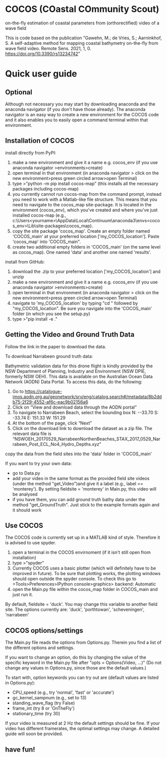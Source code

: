 # COCOS (COastal COmmunity Scout)
on-the-fly estimation of coastal parameters from (orthorectified) video of a wave field

This is code based on the publication "Gawehn, M.; de Vries, S.; Aarninkhof, S. A self-adaptive method for mapping coastal bathymetry on-the-fly from wave field video. Remote Sens. 2021, 1, 0. https://doi.org/10.3390/rs13234742"

Quick user guide
================

Optional
--------
Although not necessary you may start by downloading anaconda and the anaconda navigator (if you don't have those already). The anaconda navigator is an easy way to create a new environment for the COCOS code and it also enables you to easily open a command terminal within that environment.

Installation of COCOS
---------------------
install directly from PyPI:
1. make a new environment and give it a name e.g. cocos_env (if you use anaconda navigator >environments>create)
2. open terminal in that environment (in anaconda navigator > click on the new environment>press green circled arrow>open Terminal)
3. type >"python -m pip install cocos-map" (this installs all the necessary packages including cocos-map)
4. you currently cannot run cocos-map from the command prompt, instead you need to work with a Matlab-like file structure. This means that you need to navigate to the cocos_map site-package. It is located in the environment (cocos_env), which you've created and where you've just installed cocos-map (e.g., c:\Users\<yourname>\AppData\Local\Continuum\anaconda3\envs\<cocos_env>\Lib\site-packages\cocos_map).
5. copy the site package 'cocos_map'. Create an empty folder named 'COCOS_main' at your preferred location ['my_COCOS_location']. Paste 'cocos_map' into 'COCOS_main".
6. create two additional empty folders in 'COCOS_main' (on the same level as cocos_map). One named 'data' and another one named 'results'.

install from GitHub:
1. download the .zip to your preferred location ['my_COCOS_location'] and unzip
2. make a new environment and give it a name e.g. cocos_env (if you use anaconda navigator >environments>create)
3. open terminal in that environment (in anaconda navigator > click on the new environment>press green circled arrow>open Terminal)
4. navigate to 'my_COCOS_location' by typing "cd " followed by "my_COCOS_location". Be sure you navigate into the 'COCOS_main' folder (in which you see the setup.py)
5. type >"pip install -e ."

Getting the Video and Ground Truth Data
---------------------------------------
Follow the link in the paper to download the data.

To download Narrabeen ground truth data:

Bathymetric validation data for this drone flight is kindly provided by the NSW Department of Planning, Industry and Environment (NSW DPIE, formerly NSW OEH). This data is available on the Australian Ocean Data Network (AODN) Data Portal. To access this data, do the following:
1. Go to https://catalogue-imos.aodn.org.au/geonetwork/srv/eng/catalog.search#/metadata/8b2ddb75-2f29-4552-af6c-eac9b02156a6 
2. Click on “View and download data through the AODN portal”
3. To navigate to Narrabeen Beach, select the bounding box 
	N: --33.70
	S: -33.74
	E: 151.33
	W: 151.29 
4. At the bottom of the page, click “Next”
5. Click on the download link to download the dataset as a zip file. The relevant data file is
“NSWOEH_20170529_NarrabeenNorthenBeaches_STAX_2017_0529_Narrabeen_Post_ECL_No4_Hydro_Depths.xyz”

copy the data from the field sites into the 'data' folder in 'COCOS_main'

If you want to try your own data:
- go to Data.py
- add your video in the same format as the provided field site videos (under the method "get_Video")and give it a label (e.g., label == 'monterey'). By setting fieldsite = 'monterey' in Main.py, this video will be analysed
- if you have them, you can add ground truth bathy data under the method "get_GroundTruth". Just stick to the example formats again and it should work

Use COCOS
---------
The COCOS code is currently set up in a MATLAB kind of style. Therefore it is advised to use spyder.

1. open a terminal in the COCOS envirnoment (if it isn't still open from installation)
2. type >"spyder"
3. Currently COCOS uses a basic plotter (which will definitely have to be improved in future). To be sure that plotting works, the plotting windows should open outside the spyder console. To check this go to >Tools>Preferences>IPython console>graphics> backend: Automatic
4. open the Main.py file within the cocos_map folder in COCOS_main and just run it.

By default, fieldsite = 'duck'. You may change this variable to another field site. The options currently are: 'duck', 'porthtowan', 'scheveningen', 'narrabeen' 

COCOS options/settings
----------------------

The Main.py file reads the options from Options.py. Therein you find a list of the different options and settings.

If you want to change an option, do this by changing the value of the specific keyword in the Main.py file after "opts = Options(Video, ...)"
(Do not change any values in Options.py, since those are the default values.)

To start with, option keywords you can try out are (default values are listed in Options.py): 
- CPU_speed (e.g., try 'normal', 'fast' or 'accurate') 
- gc_kernel_sampnum (e.g., set to 13)
- standing_wave_flag (try False)
- frame_int (try 8 or 'OnTheFly')
- stationary_time (try 30)

If your video is measured at 2 Hz the default settings should be fine. If your video has different framerates, the optimal settings may change. A detailed guide will soon be provided.

have fun!
---------
